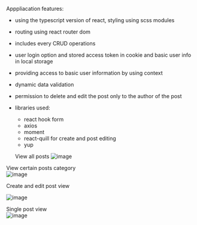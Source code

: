 Apppliacation features:  
- using the typescript version of react, styling using scss modules  
- routing using react router dom
- includes every CRUD operations
- user login option and stored access token in cookie and basic user info in local storage
- providing access to basic user information by using context  
- dynamic data validation
- permission to delete and edit the post only to the author of the post
- libraries used:  
   * react hook form 
   * axios  
   * moment  
   * react-quill for create and post editing  
   * yup  
   
   View all posts
![image](https://user-images.githubusercontent.com/94974541/200161374-abc67a0c-f264-40c6-b0d1-b543b6b0c8b9.png)  


View certain posts category   
![image](https://user-images.githubusercontent.com/94974541/200161408-0202d783-2312-4fe2-8c17-14c79e10a0e2.png)  

Create and edit post view

![image](https://user-images.githubusercontent.com/94974541/200161434-6b8336d6-1669-43e2-a904-ec321b43f9b4.png)  

Single post view  
![image](https://user-images.githubusercontent.com/94974541/200161470-c037d8a9-22a8-4533-921f-15d4cedd15f8.png)



